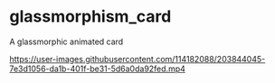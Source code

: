 # glassmorphism_card
A glassmorphic animated card


https://user-images.githubusercontent.com/114182088/203844045-7e3d1056-da1b-401f-be31-5d6a0da92fed.mp4




